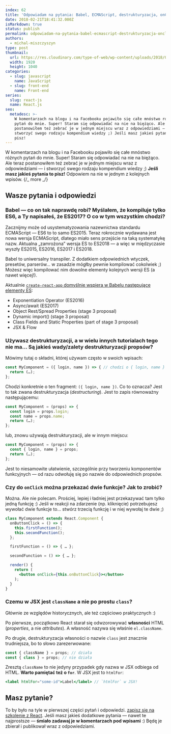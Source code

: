 ```yaml
---
index: 62
title: 'Odpowiadam na pytania: Babel, ECMAScript, destrukturyzacja, onClick, className'
date: 2018-02-21T18:41:32.000Z
isMarkdown: true
status: publish
permalink: odpowiadam-na-pytania-babel-ecmascript-destrukturyzacja-onclick-classname
authors:
  - michal-miszczyszyn
type: post
thumbnail:
  url: https://res.cloudinary.com/type-of-web/wp-content/uploads/2018/02/pexels-photo-332835.jpeg
  width: 1920
  height: 1040
categories:
  - slug: javascript
    name: JavaScript
  - slug: front-end
    name: Front-end
series:
  slug: react-js
  name: React.js
seo:
  metadesc: >-
    W komentarzach na blogu i na Facebooku pojawiło się całe mnóstwo różnych
    pytań do mnie. Super! Staram się odpowiadać na nie na biężąco. Ale teraz
    postanowiłem też zebrać je w jednym miejscu wraz z odpowiedziami — i
    stworzyć swego rodzaju kompendium wiedzy ;) Jeśli masz jakieś pytania to
    pisz!
---
```


W komentarzach na blogu i na Facebooku pojawiło się całe mnóstwo różnych pytań do mnie. Super! Staram się odpowiadać na nie na biężąco. Ale teraz postanowiłem też zebrać je w jednym miejscu wraz z odpowiedziami — i stworzyć swego rodzaju kompendium wiedzy ;) **Jeśli masz jakieś pytania to pisz!** Odpowiem na nie w jednym z kolejnych wpisów.
{/_ more _/}

## Wasze pytania i odpowiedzi

### Babel — co on tak naprawdę robi? Myślałem, że kompiluje tylko ES6, a Ty napisałeś, że ES2017? O co w tym wszystkim chodzi?

Zacznijmy może od usystematyzowania nazewnictwa standardu ECMAScript — ES6 to to samo ES2015. Teraz rokrocznie wydawana jest nowa wersja ECMAScript, dlatego miało sens przejście na taką systematykę nazw. Aktualna „zamrożona” wersja ES to ES2018 — a więc w międzyczasie wyszły ES2015, ES2016, ES2017 i ES2018.

Babel to uniwersalny transpiler. Z dodatkiem odpowiednich wtyczek, presetów, parserów… w zasadzie mógłby pewnie kompilować cokolwiek ;) Możesz więc kompilować nim dowolne elementy kolejnych wersji ES (a nawet więcej!).

Aktualnie [`create-react-app` domyślnie wspiera w Babelu następujące elementy ES](https://github.com/facebook/create-react-app/blob/master/packages/react-scripts/template/README.md#supported-language-features-and-polyfills):

- Exponentiation Operator (ES2016)
- Async/await (ES2017)
- Object Rest/Spread Properties (stage 3 proposal)
- Dynamic import() (stage 3 proposal)
- Class Fields and Static Properties (part of stage 3 proposal)
- JSX & Flow

### Używasz destrukturyzacji, a w wielu innych tutorialach tego nie ma… Są jakieś wady/zalety destrukturyzacji propsów?

Mówimy tutaj o składni, której używam często w swoich wpisach:

```jsx
const MyComponent = ({ login, name }) => { // chodzi o { login, name }
  return (…);
};
```

Chodzi konkretnie o ten fragment: `({ login, name })`. Co to oznacza? Jest to tak zwana destrukturyzacja (_destructuring_). Jest to zapis równoważny następującemu:

```jsx
const MyComponent = (props) => {
  const login = props.login;
  const name = props.name;
  return (…);
};
```

lub, znowu używają destrukturyzacji, ale w innym miejscu:

```jsx
const MyComponent = (props) => {
  const { login, name } = props;
  return (…);
};
```

Jest to niesamowite ułatwienie, szczególnie przy tworzeniu komponentów funkcyjnych — od razu odwołuję się po nazwie do odpowiednich propsów.

### Czy do `onClick` można przekazać dwie funkcje? Jak to zrobić?

Można. Ale nie polecam. Prościej, lepiej i ładniej jest przekazywać tam tylko jedną funkcję :) Jeśli w reakcji na zdarzenie (np. kliknięcie) potrzebujesz wywołać dwie funkcje to… stwórz trzecią funkcję i w niej wywołaj te dwie ;)

```jsx
class MyComponent extends React.Component {
  onButtonClick = () => {
    this.firstFunction();
    this.secondFunction();
  };

  firstFunction = () => { … };

  secondFunction = () => { … };

  render() {
    return (
      <button onClick={this.onButtonClick}></button>
    );
  }
}
```

### Czemu w JSX jest `className` a nie po prostu `class`?

Głównie ze względów historycznych, ale też częściowo praktycznych :)

Po pierwsze, początkowo React starał się odwzorowywać **własności** HTML (_properties_, a nie _attributes_). A własność nazywa się właśnie `el.className`.

Po drugie, destrukturyzacja własności o nazwie `class` jest znacznie trudniejsza, bo to słowo zarezerwowane:

```jsx
const { className } = props; // działa
const { class } = props; // nie działa
```

Zresztą `className` to nie jedyny przypadek gdy nazwa w JSX odbiega od HTML. **Warto pamiętać też o `for`**. W JSX jest to `htmlFor`:

```jsx
<label htmlFor="some-id">Label</label> // `htmlFor` w JSX!
```

## Masz pytanie?

To by było na tyle w pierwszej części pytań i odpowiedzi. <a href="https://szkolenia.typeofweb.com/" target="_blank">zapisz się na szkolenie z React</a>. Jeśli masz jakieś dodatkowe pytania — nawet te najprostsze — **śmiało zadawaj je w komentarzach pod wpisami** :) Będę je zbierał i publikował wraz z odpowiedziami.
